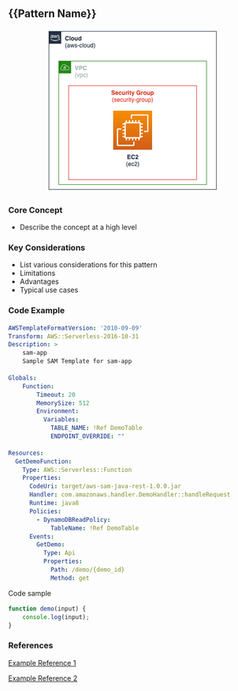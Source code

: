 ## {{Pattern Name}}
<p align="center">
    <img alt="Architecture" src="./images/demo-architecture.png" />   
</p>

### Core Concept
* Describe the concept at a high level

### Key Considerations
* List various considerations for this pattern
* Limitations
* Advantages
* Typical use cases

### Code Example
```yaml
AWSTemplateFormatVersion: '2010-09-09'
Transform: AWS::Serverless-2016-10-31
Description: >
    sam-app
    Sample SAM Template for sam-app

Globals:
    Function:
        Timeout: 20
        MemorySize: 512
        Environment:
          Variables:
            TABLE_NAME: !Ref DemoTable
            ENDPOINT_OVERRIDE: ""

Resources:
  GetDemoFunction:
    Type: AWS::Serverless::Function
    Properties:
      CodeUri: target/aws-sam-java-rest-1.0.0.jar
      Handler: com.amazonaws.handler.DemoHandler::handleRequest
      Runtime: java8
      Policies:
        - DynamoDBReadPolicy:
            TableName: !Ref DemoTable
      Events:
        GetDemo:
          Type: Api
          Properties:
            Path: /demo/{demo_id}
            Method: get
```   

Code sample

```javascript
function demo(input) {
    console.log(input);
}
```   

### References
<a href="https://aws.amazon.com" target="_blank">Example Reference 1</a>

<a href="https://aws.amazon.com" target="_blank">Example Reference 2</a>



